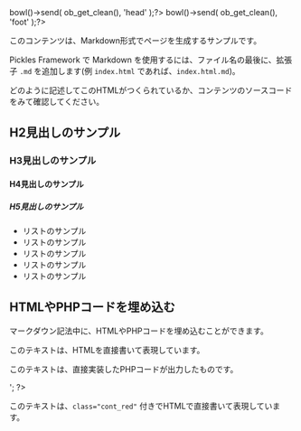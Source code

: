 <?php ob_start(); ?><link rel="stylesheet" href="./3_files/style.css" /><?php $px->bowl()->send( ob_get_clean(), 'head' );?>
<?php ob_start(); ?><script src="./3_files/script.js"></script><?php $px->bowl()->send( ob_get_clean(), 'foot' );?>

このコンテンツは、Markdown形式でページを生成するサンプルです。

Pickles Framework で Markdown を使用するには、ファイル名の最後に、拡張子 `.md` を追加します(例 `index.html` であれば、`index.html.md`)。

どのように記述してこのHTMLがつくられているか、コンテンツのソースコードをみて確認してください。

<!-- autoindex -->


## H2見出しのサンプル

### H3見出しのサンプル

#### H4見出しのサンプル

##### H5見出しのサンプル

- リストのサンプル
- リストのサンプル
- リストのサンプル
- リストのサンプル
- リストのサンプル


## HTMLやPHPコードを埋め込む

マークダウン記法中に、HTMLやPHPコードを埋め込むことができます。

<p>このテキストは、HTMLを直接書いて表現しています。</p>

<?php
print '<p>このテキストは、直接実装したPHPコードが出力したものです。</p>';
?>

<p class="cont_red">このテキストは、<code>class="cont_red"</code> 付きでHTMLで直接書いて表現しています。</p>
